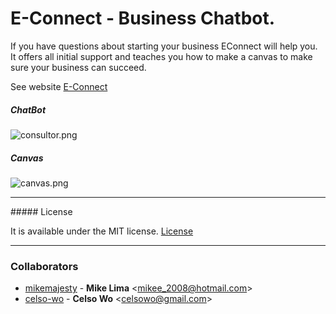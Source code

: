 # E-Connect - Business Chatbot.

If you have questions about starting your business EConnect will help you. 
It offers all initial support and teaches you how to make a canvas to make sure your business can succeed.

See website [E-Connect](https://uol-econnect.herokuapp.com)

##### ChatBot
![consultor.png](https://s21.postimg.org/6sxgjnu5z/connect.png)

##### Canvas
![canvas.png](https://s21.postimg.org/fp88nlks7/canvas.png)

<hr>
##### License

It is available under the MIT license.
[License](https://opensource.org/licenses/mit-license.php)

<hr>

### Collaborators

* [mikemajesty](https://github.com/mikemajesty) -
**Mike Lima** &lt;mikee_2008@hotmail.com&gt;
* [celso-wo](https://github.com/celso-wo) -
**Celso Wo** &lt;celsowo@gmail.com&gt;

